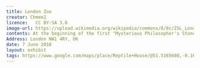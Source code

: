 ```yaml
---
title: London Zoo
creator: Chmee2
licence:   CC BY-SA 3.0
image-url: https://upload.wikimedia.org/wikipedia/commons/8/8c/ZSL_London_Zoo_in_the_Regent%27s_Park_in_London%2C_June_2013.jpg
contents: At the beginning of the first "Mysterious Philosopher's Stone", Harry looked at the snake in the glass and found that he could understand the snake's speech because the family was going to the zoo for his cousin Dali's birthday. This picture is super classic, and it also paved the way for Harry to understand crawling and talking. The scene was shot in the History of the Reptile House, the amphibian museum in London Zoo.
Address: London NW1 4RY, UK
date: 7 June 2018
layout: exhibit
tags: https://www.google.com/maps/place/Reptile+House/@51.5165608,-0.1628199,12z/data=!4m5!3m4!1s0x48761b88a264cddd:0xdbd84eaa7f654502!8m2!3d51.5352013!4d-0.1556543
---
```

